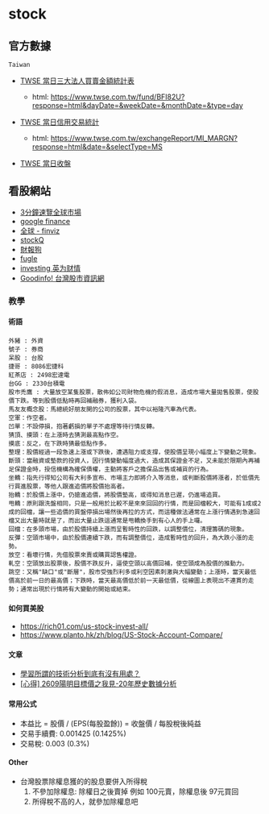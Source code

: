 # stock

## 官方數據

`Taiwan`

- [TWSE 當日三大法人買賣金額統計表](https://www.twse.com.tw/zh/page/trading/fund/BFI82U.html)
  - html: https://www.twse.com.tw/fund/BFI82U?response=html&dayDate=&weekDate=&monthDate=&type=day
- [TWSE 當日信用交易統計](https://www.twse.com.tw/zh/page/trading/exchange/MI_MARGN.html)
  - html: https://www.twse.com.tw/exchangeReport/MI_MARGN?response=html&date=&selectType=MS

- [TWSE 當日收盤](http://www.twse.com.tw/zh/page/trading/exchange/MI_INDEX.html)

## 看股網站

- [3分鐘速覽全球市場](https://stock-ai.com/global-market-quick-view-in-3-minutes)
- [google finance](https://www.google.com/finance)
- [全球 - finviz](https://finviz.com/)
- [stockQ](http://www.stockq.org/)
- [財報狗](https://statementdog.com/)
- [fugle](https://www.fugle.tw/)
- [investing 英为财情](https://www.investing.com/)
- [Goodinfo! 台灣股市資訊網](https://goodinfo.tw)

### 教學

#### 術語

```text
外豬 : 外資
號子 : 券商
呆股 : 台股
捷哥 : 8086宏捷科
紅茶店 : 2498宏達電
台GG : 2330台積電
股巿禿鷹 : 大量放空某隻股票，散佈如公司財物危機的假消息，造成市場大量拋售股票，使股價下跌。等到股價低點時再回補融券，獲利入袋。
馬友友概念股：馬總統好朋友開的公司的股票，其中以裕隆汽車為代表。
空軍：作空者。
凹單：不設停損，抱著虧損的單子不處理等待行情反轉。
猜頂、摸頭：在上漲時去猜測最高點作空。
摸底：反之，在下跌時猜最低點作多。
整理：股價經過一段急速上漲或下跌後，遭遇阻力或支撐，使股價呈現小幅度上下變動之現象。
斷頭：當融資或墊款的投資人，因行情變動幅度過大，造成其保證金不足，又未能於限期內再補足保證金時，授信機構為確保債權，主動將客戶之擔保品出售或補貨的行為。
坐轎：指先行得知公司有大利多宣布、市場主力即將介入等消息，或判斷股價將漲者，於低價先行買進股票，等他人跟進追價將股價抬高者。
抬轎：於股價上漲中，仍搶進追價，將股價墊高，或得知消息已遲，仍進場追買。
甩轎：原則跟洗盤相同，只是一般用於比較不是來來回回的行情，而是回檔較大，可能有1成或2成的回檔，讓一些追價的買盤停損出場然後再拉的方式，而這種做法通常在上漲行情遇到急速回檔又出大量時就是了，而出大量止跌這通常是甩轎換手到有心人的手上囉。
回檔：在多頭市場，由於股價持續上漲而呈暫時性的回跌，以調整價位，清理籌碼的現象。
反彈：空頭市場中，由於股價連續下跌，而有調整價位，造成暫時性的回升，為大跌小漲的走勢。
放空：看壞行情，先借股票來賣或購買認售權證。
軋空：空頭放出股票後，股價不跌反升，逼使空頭以高價回補，使空頭成為股價的推動力。
跳空：又稱"缺口"或"斷層"，股市受強烈利多或利空因素刺激與大幅變動；上漲時，當天最低價高於前一日的最高價；下跌時，當天最高價低於前一天最低價，從線圖上表現出不連貫的走勢；通常出現於行情將有大變動的開始或結束。
```

#### 如何買美股

- https://rich01.com/us-stock-invest-all/
- https://www.planto.hk/zh/blog/US-Stock-Account-Compare/

#### 文章

- [學習所謂的技術分析到底有沒有用處？](/self/investment-finance/articles/2021-05-23-學習所謂的技術分析到底有沒有用處.md)
- [[心得] 2609陽明目標價之我見-20年歷史數據分析](https://www.ptt.cc/bbs/Stock/M.1620310876.A.BAF.html)

#### 常用公式

- 本益比 = 股價 / (EPS(每股盈餘)) = 收盤價 / 每股稅後純益
- 交易手續費: 0.001425 (0.1425%)
- 交易稅: 0.003 (0.3%)

#### Other

- 台灣股票除權息獲的的股息要併入所得稅
  1. 不參加除權息: 除權日之後賣掉 例如 100元賣，除權息後 97元買回
  2. 所得稅不高的人，就參加除權息吧
